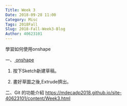 ```yaml
---
Title: Week 3
Date: 2018-09-28 11:00
Category: Misc
Tags: 2018Fall
Slug: 2018-Fall-Week3-Blog
Author: 40623101
---
```


學習如何使用onshape

<!-- PELICAN_END_SUMMARY -->

一、<a href="https://www.onshape.com/"> onshape</a>

1. 按下Sketch新建草稿。

2. 畫好草圖之後,Extrude擠出。

二、Git 的功能介紹
<https://mdecadp2018.github.io/site-40623101/content/Week3.html>

